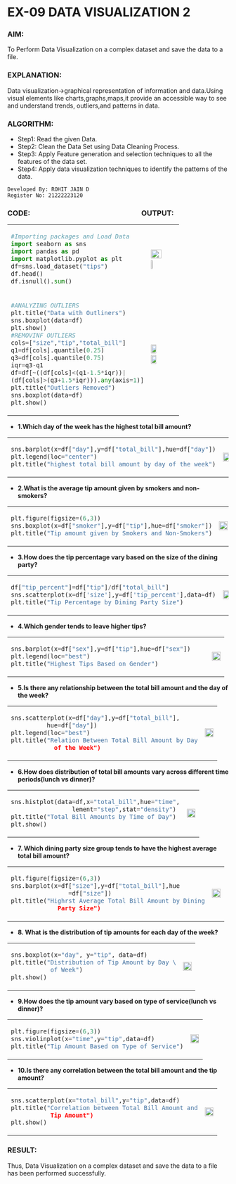 # EX-09 DATA VISUALIZATION 2
### AIM:
To Perform Data Visualization on a complex dataset and save the data to a file.
### EXPLANATION:
Data visualization->graphical representation of information and data.Using visual elements like charts,graphs,maps,it provide an accessible way to see and understand trends, outliers,and patterns in data.

### ALGORITHM:
- Step1: Read the given Data. 
- Step2: Clean the Data Set using Data Cleaning Process.
- Step3: Apply Feature generation and selection techniques to all the features of the data set.
- Step4: Apply data visualization techniques to identify the patterns of the data.
```
Developed By: ROHIT JAIN D
Register No: 21222223120 
```

### CODE: &emsp;&emsp;&emsp;&emsp;&emsp;&emsp;&emsp;&emsp;&emsp;&emsp;&emsp;&emsp;&emsp;&emsp;&emsp; OUTPUT:
<table>
<tr>
<td>

```Python
#Importing packages and Load Data    
import seaborn as sns
import pandas as pd
import matplotlib.pyplot as plt
df=sns.load_dataset("tips")
df.head()
df.isnull().sum()
``` 
</td> 
<td>

<img height=50% width=65% src="https://github.com/ROHITJAIND/EX-09-DATA-VISUALIZATION-2/assets/118707073/44161065-c459-49a3-954c-ef9e67be83ec">&emsp;<img height=50% width=25% src="https://github.com/ROHITJAIND/EX-09-DATA-VISUALIZATION-2/assets/118707073/dae81958-2894-4660-af37-dfa4205fe7ed">

</td>
</tr> 
<tr>
<td>

```Python
#ANALYZING OUTLIERS
plt.title("Data with Outliners")
sns.boxplot(data=df)
plt.show()
#REMOVINF OUTLIERS
cols=["size","tip","total_bill"]
q1=df[cols].quantile(0.25)
q3=df[cols].quantile(0.75)
iqr=q3-q1
df=df[~((df[cols]<(q1-1.5*iqr))|
(df[cols]>(q3+1.5*iqr))).any(axis=1)]
plt.title("Outliers Removed")
sns.boxplot(data=df)
plt.show()
``` 
</td> 
<td>

<img height=50% width=47% src="https://github.com/ROHITJAIND/EX-09-DATA-VISUALIZATION-2/assets/118707073/895f51e5-5e0f-4621-be3e-8312942663ae">&emsp;<img height=50% width=47% src="https://github.com/ROHITJAIND/EX-09-DATA-VISUALIZATION-2/assets/118707073/329fbded-b342-4535-80bf-acea9cb44b0d">
</td>
</tr> 
</table>

- **1.Which day of the week has the highest total bill amount?**
<table>
<tr>
<td>

```Python
sns.barplot(x=df["day"],y=df["total_bill"],hue=df["day"])
plt.legend(loc="center")
plt.title("highest total bill amount by day of the week")
``` 
</td> 
<td>

<img height=50% width=99% src="https://github.com/ROHITJAIND/EX-09-DATA-VISUALIZATION-2/assets/118707073/8b2501b0-3cb0-4070-b113-2f73e7ae9369">

</td>
</tr> 
</table>

- **2.What is the average tip amount given by smokers and non-smokers?**
<table>
<tr>
<td>

```Python
plt.figure(figsize=(6,3))
sns.boxplot(x=df["smoker"],y=df["tip"],hue=df["smoker"])
plt.title("Tip amount given by Smokers and Non-Smokers")
``` 
</td> 
<td>

 <img height=50% width=99% src="https://github.com/ROHITJAIND/EX-09-DATA-VISUALIZATION-2/assets/118707073/1d8022e8-c8ba-4f98-b9ee-38968485267a">

</td>
</tr> 
</table>

- **3.How does the tip percentage vary based on the size of the dining party?**
<table>
<tr>
<td>

```Python
df["tip_percent"]=df["tip"]/df["total_bill"]
sns.scatterplot(x=df['size'],y=df['tip_percent'],data=df)
plt.title("Tip Percentage by Dining Party Size")
``` 
</td> 
<td>
  
<img height=50% width=99% src="https://github.com/ROHITJAIND/EX-09-DATA-VISUALIZATION-2/assets/118707073/ef62cb5e-35b6-4b0c-afda-3e34a410576b">

</td>
</tr> 
</table>

- **4.Which gender tends to leave higher tips?**
<table>
<tr>
<td>

```Python
sns.barplot(x=df["sex"],y=df["tip"],hue=df["sex"])    
plt.legend(loc="best")
plt.title("Highest Tips Based on Gender")
``` 
</td> 
<td>

 <img height=50% width=99% src="https://github.com/ROHITJAIND/EX-09-DATA-VISUALIZATION-2/assets/118707073/cd44bf62-7db9-4a7c-bd28-f6acf36081d8">

</td>
</tr> 
</table>

- **5.Is there any relationship between the total bill amount and the day of the week?**
<table>
<tr>
<td>

```Python
sns.scatterplot(x=df["day"],y=df["total_bill"],
          hue=df["day"])
plt.legend(loc="best")
plt.title("Relation Between Total Bill Amount by Day
            of the Week")
``` 
</td> 
<td>

 <img height=50% width=99% src="https://github.com/ROHITJAIND/EX-09-DATA-VISUALIZATION-2/assets/118707073/506c2f1a-e4da-49db-a993-3553e8b39b95">

</td>
</tr> 
</table>

- **6.How does distribution of total bill amounts vary across different time periods(lunch vs dinner)?**
<table>
<tr>
<td>

```Python
sns.histplot(data=df,x="total_bill",hue="time",
                 lement="step",stat="density")
plt.title("Total Bill Amounts by Time of Day")
plt.show()
``` 
</td> 
<td>

 <img height=50% width=99% src="https://github.com/ROHITJAIND/EX-09-DATA-VISUALIZATION-2/assets/118707073/fe37f512-ab02-46a8-9b37-bb1b60badc2d">

</td>
</tr> 
</table>

- **7. Which dining party size group tends to have the highest average total bill amount?**
<table>
<tr>
<td>

```Python
plt.figure(figsize=(6,3))
sns.barplot(x=df["size"],y=df["total_bill"],hue
                =df["size"])
plt.title("Highrst Average Total Bill Amount by Dining
             Party Size")
``` 
</td> 
<td>

 <img height=50% width=99% src="https://github.com/ROHITJAIND/EX-09-DATA-VISUALIZATION-2/assets/118707073/e7284780-c2f0-4f56-9d6a-7f97ffc33bda">

</td>
</tr> 
</table>

- **8. What is the distribution of tip amounts for each day of the week?**
<table>
<tr>
<td>

```Python
sns.boxplot(x="day", y="tip", data=df)
plt.title("Distribution of Tip Amount by Day \
           of Week")
plt.show()
``` 
</td> 
<td>

 <img height=50% width=99% src="https://github.com/ROHITJAIND/EX-09-DATA-VISUALIZATION-2/assets/118707073/c42eb921-636e-444f-a2fa-421f30be3382">

</td>
</tr> 
</table>

- **9.How does the tip amount vary based on type of service(lunch vs dinner)?**
<table>
<tr>
<td>

```Python
plt.figure(figsize=(6,3))
sns.violinplot(x="time",y="tip",data=df)
plt.title("Tip Amount Based on Type of Service")
``` 
</td> 
<td>

 <img height=50% width=99% src="https://github.com/ROHITJAIND/EX-09-DATA-VISUALIZATION-2/assets/118707073/1c7efd0c-b659-4a2b-934a-00425a3419d8">

</td>
</tr> 
</table>

- **10.Is there any correlation between the total bill amount and the tip amount?**
<table>
<tr>
<td>

```Python
sns.scatterplot(x="total_bill",y="tip",data=df)
plt.title("Correlation between Total Bill Amount and
           Tip Amount")
plt.show()
``` 
</td> 
<td>

<img height=50% width=99% src="https://github.com/ROHITJAIND/EX-09-DATA-VISUALIZATION-2/assets/118707073/2df9c9ce-1734-440e-99f1-e7f2d8b864a1">
</td>
</tr> 
</table>

### RESULT:
Thus, Data Visualization on a complex dataset and save the data to a file has been performed successfully.
